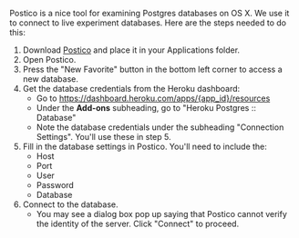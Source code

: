 Postico is a nice tool for examining Postgres databases on OS X. We use it to connect to live experiment databases. Here are the steps needed to do this:

1. Download [Postico](https://eggerapps.at/postico/) and place it in your Applications folder.
2. Open Postico.
3. Press the "New Favorite" button in the bottom left corner to access a new database.
4. Get the database credentials from the Heroku dashboard:
    + Go to https://dashboard.heroku.com/apps/{app_id}/resources
    + Under the **Add-ons** subheading, go to "Heroku Postgres :: Database"
    + Note the database credentials under the subheading "Connection Settings". You'll use these in step 5.
5. Fill in the database settings in Postico. You'll need to include the:
    + Host
    + Port
    + User
    + Password
    + Database
6. Connect to the database.
    + You may see a dialog box pop up saying that Postico cannot verify the identity of the server. Click "Connect" to proceed.
